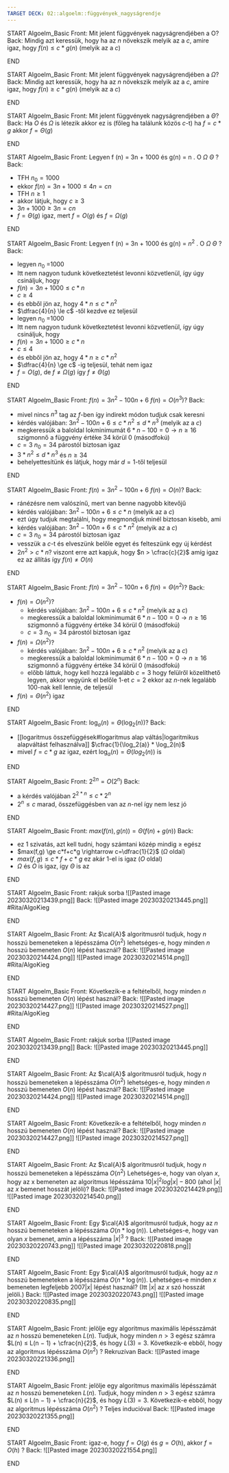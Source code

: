 ```yaml
---
TARGET DECK: 02::algoelm::függvények_nagyságrendje
---
```

START
Algoelm_Basic
Front:
Mit jelent függvények nagyságrendjében a O?
Back:
Mindig azt keressük, hogy ha az $n$ növekszik melyik az a $c$, amire igaz, hogy $f(n) \le c*g(n)$ (melyik az a $c$)
<!--ID: 1678660032965-->
END

START
Algoelm_Basic
Front:
Mit jelent függvények nagyságrendjében a $\Omega$?
Back:
Mindig azt keressük, hogy ha az $n$ növekszik melyik az a $c$, amire igaz, hogy $f(n) \ge c*g(n)$ (melyik az a $c$)
<!--ID: 1678660032974-->
END

START
Algoelm_Basic
Front:
Mit jelent függvények nagyságrendjében a $\Theta$?
Back:
Ha $O$ és $\Omega$ is létezik akkor ez is (főleg ha találunk közös $c$-t)
ha $f=c*g$ akkor $f = \Theta(g)$
<!--ID: 1678660032981-->
END

START
Algoelm_Basic
Front:
Legyen f (n) = 3n + 1000 és g(n) = n . O $\Omega$ $\Theta$ ?
Back:
- TFH $n_0 = 1000$
- ekkor $f (n) = 3n + 1000 ≤ 4n = cn$
- TFH $n \ge 1$ 
- akkor látjuk, hogy $c \ge 3$
- $3n + 1000 ≥ 3n = cn$ 
- $f = Θ(g)$ igaz, mert $f = O(g)$ és $f = Ω(g)$
<!--ID: 1678660032989-->
END

START
Algoelm_Basic
Front:
Legyen f (n) = 3n + 1000 és g(n) = $n^2$ . O $\Omega$ $\Theta$ ?
Back:
- legyen $n_0$ =1000
- Itt nem nagyon tudunk következtetést levonni közvetlenül, így úgy csináljuk, hogy
- $f (n) = 3n + 1000 \le c*n$
- $c \ge 4$
- és ebből jön az, hogy $4*n \le c*n^2$
- $\dfrac{4}{n} \le c$ -től kezdve ez teljesül
- legyen $n_0$ =1000
- Itt nem nagyon tudunk következtetést levonni közvetlenül, így úgy csináljuk, hogy
- $f (n) = 3n + 1000 \ge c*n$
- $c \le 4$
- és ebből jön az, hogy $4*n \ge c*n^2$
- $\dfrac{4}{n} \ge c$ -ig teljesül, tehát nem igaz
- $f = O(g)$, de $f \ne \Omega(g)$ így $f \ne \Theta(g)$
<!--ID: 1678660032997-->
END

START
Algoelm_Basic
Front:
$f (n) = 3n^2 − 100n + 6$
$f (n) = O(n^3)$?
Back:
- mivel nincs $n^3$ tag az $f$-ben így indirekt módon tudjuk csak keresni
- kérdés valójában: $3n^2-100n+6 \le c*n^2 \le d*n^3$ (melyik az a $c$)
- megkeressük a baloldal lokminimumát $6*n-100 = 0 \rightarrow n \ge 16$ szigmonnő a függvény értéke 34 körül 0 (másodfokú)
- $c = 3$ $n_0 = 34$ párostól biztosan igaz
- $3*n^2 \le d*n^3$ és $n \ge 34$
- behelyettesítünk és látjuk, hogy már $d=1$-től teljesül
<!--ID: 1678660033004-->
END

START
Algoelm_Basic
Front:
$f (n) = 3n^2 − 100n + 6$
$f(n) = O(n)$?
Back:
- ránézésre nem valószínű, mert van benne nagyobb kitevőjű
- kérdés valójában: $3n^2-100n+6 \le c*n$ (melyik az a $c$)
- ezt úgy tudjuk megtalálni, hogy megmondjuk minél biztosan kisebb, ami
- kérdés valójában: $3n^2-100n+6 \le c*n^2$ (melyik az a $c$)
- $c = 3$ $n_0 = 34$ párostól biztosan igaz
- vesszük a $c$-t és elveszünk belőle egyet és felteszünk egy új kérdést
- $2n^2 > c*n$? viszont erre azt kapjuk, hogy $n > \cfrac{c}{2}$ amíg igaz ez az állítás így $f(n) \ne O(n)$ 
<!--ID: 1678660033011-->
END

START
Algoelm_Basic
Front:
$f (n) = 3n^2 − 100n + 6$
$f (n) = Θ(n^2)$?
Back:
- $f (n) = O(n^2)$?
	- kérdés valójában: $3n^2-100n+6 \le c*n^2$ (melyik az a $c$)
	- megkeressük a baloldal lokminimumát $6*n-100 = 0 \rightarrow n \ge 16$ szigmonnő a függvény értéke 34 körül 0 (másodfokú)
	- $c = 3$ $n_0 = 34$ párostól biztosan igaz
- $f (n) = \Omega(n^2)$?
	- kérdés valójában: $3n^2-100n+6 \ge c*n^2$ (melyik az a $c$)
	- megkeressük a baloldal lokminimumát $6*n-100 = 0 \rightarrow n \ge 16$ szigmonnő a függvény értéke 34 körül 0 (másodfokú)
	- előbb láttuk, hogy kell hozzá legalább $c=3$ hogy felülről közelíthető legyen, akkor vegyünk el belőle 1-et $c=2$ ekkor az $n$-nek legalább $100$-nak kell lennie, de teljesül
- $f(n)=\Theta(n^2)$ igaz
<!--ID: 1678660033018-->
END

START
Algoelm_Basic
Front:
$\log_a( n )= Θ(\log_2( n))$?
Back:
- [[logaritmus összefüggések#logaritmus alap váltás|logaritmikus alapváltást felhasználva]] $\cfrac{1}{\log_2(a)} * \log_2(n)$ 
- mivel $f = c*g$ az igaz, ezért $\log_a(n) = \Theta(log_2(n))$ is
<!--ID: 1678660033025-->
END

START
Algoelm_Basic
Front:
$2^{2n} = O(2^n)$
Back:
- a kérdés valójában $2^{2*n} \le c*2^n$
- $2^n \le c$ marad, összefüggésben van az $n$-nel így nem lesz jó
<!--ID: 1678660033032-->
END

START
Algoelm_Basic
Front:
$max(f (n), g(n)) = Θ(f (n) + g(n))$
Back:
- ez 1 szivatás, azt kell tudni, hogy számtani közép mindig $\ge$ egész
- $max(f,g) \ge c*f+c*g \rightarrow c=\dfrac{1}{2}$ ($\Omega$ oldal)
- $max(f,g) \le c*f+c*g$ ez akár $1$-el is igaz ($O$ oldal)
- $\Omega$ és $O$ is igaz, így $\Theta$ is az
<!--ID: 1678660033040-->
END


START
Algoelm_Basic
Front:
rakjuk sorba
![[Pasted image 20230320213439.png]]
Back:
![[Pasted image 20230320213445.png]]
#Rita/AlgoKieg
<!--ID: 1679349124180-->
END


START
Algoelm_Basic
Front:
Az $\cal{A}$ algoritmusról tudjuk, hogy $n$ hosszú bemeneteken a lépésszáma $O(n^2)$
lehetséges-e, hogy minden $n$ hosszú bemeneten $O(n)$ lépést használ?
Back:
![[Pasted image 20230320214424.png]]
![[Pasted image 20230320214514.png]]
#Rita/AlgoKieg
<!--ID: 1679349124194-->
END

START
Algoelm_Basic
Front:
Következik-e a feltételből, hogy minden $n$ hosszú bemeneten $O(n)$ lépést használ?
Back:
![[Pasted image 20230320214427.png]]
![[Pasted image 20230320214527.png]]
#Rita/AlgoKieg
<!--ID: 1679349124202-->
END

START
Algoelm_Basic
Front:
rakjuk sorba
![[Pasted image 20230320213439.png]]
Back:
![[Pasted image 20230320213445.png]]
<!--ID: 1679349124180-->
END


START
Algoelm_Basic
Front:
Az $\cal{A}$ algoritmusról tudjuk, hogy $n$ hosszú bemeneteken a lépésszáma $O(n^2)$
lehetséges-e, hogy minden $n$ hosszú bemeneten $O(n)$ lépést használ?
Back:
![[Pasted image 20230320214424.png]]
![[Pasted image 20230320214514.png]]
<!--ID: 1679349124194-->
END

START
Algoelm_Basic
Front:
Következik-e a feltételből, hogy minden $n$ hosszú bemeneten $O(n)$ lépést használ?
Back:
![[Pasted image 20230320214427.png]]
![[Pasted image 20230320214527.png]]
<!--ID: 1679349124202-->
END

START
Algoelm_Basic
Front:
Az $\cal{A}$ algoritmusról tudjuk, hogy $n$ hosszú bemeneteken a lépésszáma $O(n^2)$
Lehetséges-e, hogy van olyan $x$, hogy az x bemeneten az algoritmus lépésszáma $10|x|^2 log |x| − 800$ (ahol $|x|$ az $x$ bemenet hosszát jelöli)?
Back:
![[Pasted image 20230320214429.png]]
![[Pasted image 20230320214540.png]]
<!--ID: 1679349124210-->
END

START
Algoelm_Basic
Front:
Egy $\cal{A}$ algoritmusról tudjuk, hogy az $n$ hosszú bemeneteken a lépésszáma $O(n*\log(n))$.
Lehetséges-e, hogy van olyan $x$ bemenet, amin a lépésszáma $|x|^3$ ?
Back:
![[Pasted image 20230320220743.png]]
![[Pasted image 20230320220818.png]]
<!--ID: 1679349124217-->
END

START
Algoelm_Basic
Front:
Egy $\cal{A}$ algoritmusról tudjuk, hogy az $n$ hosszú bemeneteken a lépésszáma $O(n*\log(n))$.
Lehetséges-e minden $x$ bemeneten legfeljebb $2007|x|$ lépést használ? (Itt $|x|$ az $x$ szó hosszát jelöli.)
Back:
![[Pasted image 20230320220743.png]]
![[Pasted image 20230320220835.png]]
<!--ID: 1679349124224-->
END

START
Algoelm_Basic
Front:
jelölje egy algoritmus maximális lépésszámát az $n$ hosszú bemeneteken $L(n)$. Tudjuk, hogy minden $n > 3$ egész számra $L(n) ≤ L(n − 1) + \cfrac{n}{2}$,  és hogy $L(3) = 3$. Következik-e ebből, hogy az algoritmus lépésszáma $O(n^2)$ ?
Rekruzívan
Back:
![[Pasted image 20230320221336.png]]
<!--ID: 1679349124231-->
END

START
Algoelm_Basic
Front:
jelölje egy algoritmus maximális lépésszámát az $n$ hosszú bemeneteken $L(n)$. Tudjuk, hogy minden $n > 3$ egész számra $L(n) ≤ L(n − 1) + \cfrac{n}{2}$,  és hogy $L(3) = 3$. Következik-e ebből, hogy az algoritmus lépésszáma $O(n^2)$ ?
Teljes inducióval
Back:
![[Pasted image 20230320221355.png]]
<!--ID: 1679349124239-->
END

START
Algoelm_Basic
Front:
igaz-e, hogy $f = O(g)$ és $g = O(h)$, akkor $f = O(h)$ ?
Back:
![[Pasted image 20230320221554.png]]
<!--ID: 1679349124246-->
END